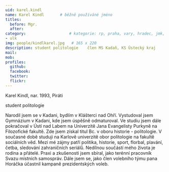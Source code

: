 ```yaml
---
uid: karel.kindl
name: Karel Kindl   	# běžně používáné jméno
titles:
  before: Mgr.
  after:
category:                 	# kategorie: rp, praha, vary, hradec, jmk, senat
- ulk
img: people/kindlkarel.jpg   # 165 x 220
description: student politologie    člen MS Kadaň, KS Ústecký kraj           	# kratký popis, max 160 znaků
mail: 
mob:	
profiles:
  github:
  facebook: 
  twitter: 
  flickr: 
---
```


Karel Kindl, nar. 1993, Piráti

student politologie

Narodil jsem se v Kadani, bydlím v Klášterci nad Ohří. Vystudoval jsem Gymnázium v Kadani, kde jsem úspěšně odmaturoval. 
Ve studiu jsem dále pokračoval v Ústí nad Labem na Univerzitě Jana Evangelisty Purkyně na Filozofické fakultě. Zde jsem získal titul Bc. v oboru historie - politologie. 
V současné době studuji na Karlově univerzitě obor politologie na fakultě sociálních věd. 
Mezi mé zájmy patří politika, historie, sport, florbal, plavání, četba, sledování zahraničních seriálů. Nedílnou součástí mého života je rodina a přátelé. 
Praxi a zkušenosti jsem sbíral, jako terénní pracovník Svazu místních samospráv. Dále jsem se, jako člen volebního týmu pana Horáčka účastnil kampaně prezidentských voleb.
